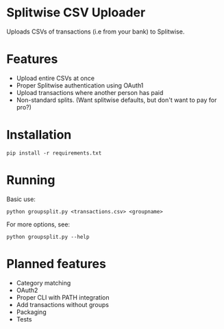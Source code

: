 # Splitwise CSV Uploader

Uploads CSVs of transactions (i.e from your bank) to Splitwise.

# Features

* Upload entire CSVs at once
* Proper Splitwise authentication using OAuth1
* Upload transactions where another person has paid
* Non-standard splits. (Want splitwise defaults, but don't want to pay for pro?)

# Installation

`pip install -r requirements.txt`

# Running

Basic use:

```python groupsplit.py <transactions.csv> <groupname>```

For more options, see:

```python groupsplit.py --help```


# Planned features
* Category matching
* OAuth2
* Proper CLI with PATH integration
* Add transactions without groups
* Packaging
* Tests